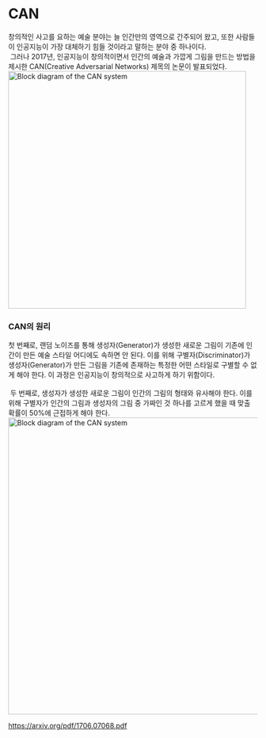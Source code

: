 # CAN

창의적인 사고를 요하는 예술 분야는 늘 인간만의 영역으로 간주되어 왔고, 또한 사람들이 인공지능이 가장 대체하기 힘들 것이라고 말하는 분야 중 하나이다.  
&nbsp;그러나 2017년, 인공지능이 창의적이면서 인간의 예술과 가깝게 그림을 만드는 방법을 제시한 CAN(Creative Adversarial Networks) 제목의 논문이 발표되었다. <br>
<img src="https://img1.daumcdn.net/thumb/R1280x0/?scode=mtistory2&fname=https%3A%2F%2Fk.kakaocdn.net%2Fdn%2Fbjib4t%2FbtqD9OaYDpb%2FomlbBTuJw1VBPJkzLBorkk%2Fimg.png" title="Block diagram of the CAN system" width="480"></img><br>
### CAN의 원리
첫 번째로, 랜덤 노이즈를 통해 생성자(Generator)가 생성한 새로운 그림이 기존에 인간이 만든 예술 스타일 어디에도 속하면 안 된다. 이를 위해 구별자(Discriminator)가 생성자(Generator)가 만든 그림을 기존에 존재하는 특정한 어떤 스타일로 구별할 수 없게 해야 한다. 이 과정은 인공지능이 창의적으로 사고하게 하기 위함이다.  <br><br>
&nbsp;두 번째로, 생성자가 생성한 새로운 그림이 인간의 그림의 형태와 유사해야 한다. 이를 위해 구별자가 인간의 그림과 생성자의 그림 중 가짜인 것 하나를 고르게 했을 때 맞출 확률이 50%에 근접하게 해야 한다.  <br>
<img src="https://img1.daumcdn.net/thumb/R1280x0/?scode=mtistory2&fname=https%3A%2F%2Fk.kakaocdn.net%2Fdn%2F0kUu8%2FbtqD9OPDNIa%2FwHcY5gRXkO0c6nvWXNKlNK%2Fimg.png" title="Block diagram of the CAN system" width="600"></img><br>

https://arxiv.org/pdf/1706.07068.pdf
